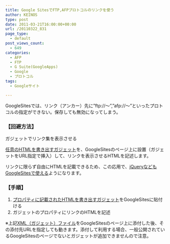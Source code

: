```yaml
---
title: Google SitesでFTP,AFPプロトコルのリンクを使う
author: KEINOS
type: post
date: 2011-03-21T16:00:00+00:00
url: /20110322_831
page_type:
  - default
post_views_count:
  - 649
categories:
  - AFP
  - FTP
  - G Suite(GoogleApps)
  - Google
  - プロトコル
tags:
  - Googleサイト

---
```

<div class="section">
  <p>
    GoogleSitesでは、リンク（アンカー）先に&#8221;ftp://～&#8221;,&#8221;afp://～&#8221;といったプロトコルの指定ができない。保存しても無効になってしまう。
  </p>
  
  <h3 id="outline__1">
    【回避方法】
  </h3>
  
  <pre>
ガジェットでリンク集を表示させる
</pre>
  
  <p>
    <a href="http://hosting.gmodules.com/ig/gadgets/file/113665408656268243726/Simple_HTML_bypass.xml" target="_blank">任意のHTMLを書き出すガジェット</a>を、GoogleSitesのページ上に設置（ガジェットをURL指定で挿入）して、リンクを表示させるHTMLを記述します。
  </p>
  
  <p>
    リンクに限らず自由にHTMLを記載できるため、この応用で、<a href="http://d.hatena.ne.jp/KEINOS/20101110" target="_blank">jQueryなどもGoogleSitesで使える</a>ようになります。
  </p>
  
  <h3 id="outline__2">
    【手順】
  </h3>
  
  <ol>
    <li>
      <a href="http://hosting.gmodules.com/ig/gadgets/file/113665408656268243726/Simple_HTML_bypass.xml" target="_blank">プロパティに記載されたHTMLを書き出すガジェット</a>をGoogleSitesに貼付ける
    </li>
    <li>
      ガジェットのプロパティにリンクのHTMLを記述
    </li>
  </ol>
  
  <p>
    ※上記<a href="http://hosting.gmodules.com/ig/gadgets/file/113665408656268243726/Simple_HTML_bypass.xml" target="_blank">XML（ガジェット）ファイル</a>をGoogleSitesのページ上に添付した後、その添付先URLを指定しても動きます。添付して利用する場合、一般公開されているGoogleSitesのページでないとガジェットが追加できませんので注意。
  </p>
</div>